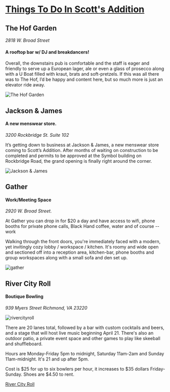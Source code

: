 # <u> Things To Do In Scott's Addition </u>

## The Hof Garden
_2818 W. Broad Street_
#### A rooftop bar w/ DJ and breakdancers!

Overall, the downstairs pub is comfortable and the staff is eager and friendly to serve up a European lager, ale or even a glass of prosecco along with a U Boat filled with kraut, brats and soft-pretzels. If this was all there was to The Hof, I’d be happy and content here, but so much more is just an elevator ride away.

![The Hof Garden](http://www.scottsaddition.com/resources/Pictures/Lounge%20section.jpg)


## Jackson & James
#### A new menswear store.

_3200 Rockbridge St. Suite 102_

It’s getting down to business at Jackson & James, a new menswear store coming to Scott’s Addition. After months of waiting on construction to be completed and permits to be approved at the Symbol building on Rockbridge Road, the grand opening is finally right around the corner.

![Jackson & James](http://www.scottsaddition.com/resources/Pictures/Store.jpg)


## Gather

#### Work/Meeting Space
_2920 W. Broad Street._

At Gather you can drop in for $20 a day and have access to wifi, phone booths for private phone calls, Black Hand coffee, water and of course --
work

Walking through the front doors, you're immediately faced with a modern, yet invitingly cozy lobby / workspace / kitchen. It's roomy and wide open and sectioned off into a reception area, kitchen-bar, phone booths and group workspaces along with a small sofa and den set up.

![gather](http://www.scottsaddition.com/resources/Pictures/170228_GatherRVA_372.jpg)

## River City Roll

#### Boutique Bowling
_939 Myers Street
Richmond, VA 23220_

![rivercityroll](http://www.scottsaddition.com/resources/Pictures/IMG_0523.JPG)

There are 20 lanes total, followed by a bar with custom cocktails and beers, and a stage that will host live music beginning April 21. There's also an outdoor patio, a private event space and other games to play like skeeball and shuffleboard.

Hours are Monday-Friday 5pm to midnight, Saturday 11am-2am and Sunday 11am-midnight. It's 21 and up after 5pm.

Cost is $25 for up to six bowlers per hour, it increases to $35 dollars Friday-Sunday. Shoes are $4.50 to rent.

[River City Roll](https://www.rivercityroll.com)
